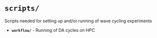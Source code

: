 # `scripts/`
Scripts needed for setting up and/or running of wave cycling experiments

- **`workflow/`** - Running of DA cycles on HPC
